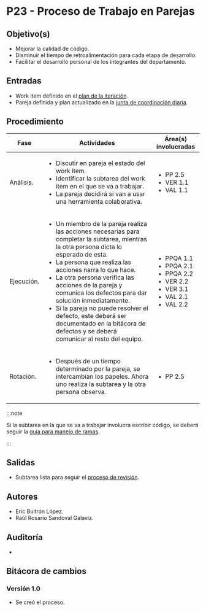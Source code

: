 
# P23 - Proceso de Trabajo en Parejas

## Objetivo(s)

- Mejorar la calidad de código.
- Disminuir el tiempo de retroalimentación para cada etapa de desarrollo.
- Facilitar el desarrollo personal de los integrantes del departamento.

## Entradas

- Work item definido en el [plan de la iteración](./P15-proceso-planeacion-de-iteracion).
- Pareja definida y plan actualizado en la [junta de coordinación diaria](./P07-proceso-juntas-diarias).

## Procedimiento



<table>
  <thead>
    <th>Fase</th>
    <th>Actividades</th>
    <th>Área(s) involucradas</th>
  </thead>

  <tbody>
    <tr>
      <td>Análisis.</td>
      <td>
        <ul align="left">
          <li>Discutir en pareja el estado del work item.</li>
          <li>Identificar la subtarea del work item en el que se va a trabajar.</li>
          <li>La pareja decidirá si van a usar una herramienta colaborativa.</li>
        </ul>
      </td>
      <td>
        <ul>
          <li>PP 2.5</li>
          <li>VER 1.1</li>
          <li>VAL 1.1</li>
        </ul>
      </td>
    </tr>
    <tr>
      <td>Ejecución.</td>
      <td>
        <ul align="left">
          <li>Un miembro de la pareja realiza las acciones necesarias para completar la subtarea, mientras la otra persona dicta lo esperado de esta.</li>
          <li>La persona que realiza las acciones narra lo que hace.</li>
          <li>La otra persona verifica las acciones de la pareja y comunica los defectos para dar solución inmediatamente.</li>
          <li>Si la pareja no puede resolver el defecto, este deberá ser documentado en la bitácora de defectos y se deberá comunicar al resto del equipo.</li>
        </ul>
      </td>
      <td>
        <ul>
          <li>PPQA 1.1</li>
          <li>PPQA 2.1</li>
          <li>PPQA 2.2</li>
          <li>VER 2.2</li>
          <li>VER 3.1</li>
          <li>VAL 2.1</li>
          <li>VAL 2.2</li>
        </ul>
      </td>
    </tr>
    <tr>
      <td>Rotación.</td>
      <td>
        <ul align="left">
          <li>Después de un tiempo determinado por la pareja, se intercambian los papeles. Ahora uno realiza la subtarea y la otra persona observa.</li>
        </ul>
      </td>
      <td>
        <ul>
          <li>PP 2.5</li>
        </ul>
      </td>
    </tr>
  </tbody>
</table>

:::note

Si la subtarea en la que se va a trabajar involucra escribir código, se deberá seguir la [guía para manejo de ramas](../guias/G12-guia-para-manejo-de-ramas).

:::

## Salidas

- Subtarea lista para seguir el [proceso de revisión](P31-proceso-revision-codigo).

## Autores

- Eric Buitrón López.
- Raúl Rosario Sandoval Galaviz.

## Auditoría

- 

## Bitácora de cambios

### Versión 1.0

- Se creó el proceso.
